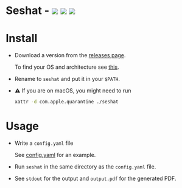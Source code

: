# Seshat - ![](https://en.wikipedia.org/w/extensions/wikihiero/img/hiero_R20.png?7bb17) ![](https://en.wikipedia.org/w/extensions/wikihiero/img/hiero_X1.png?f2a8c) ![](https://en.wikipedia.org/w/extensions/wikihiero/img/hiero_B1.png?ca40a)

# Install

- Download a version from the [releases page](https://github.com/nobe4/seshat/releases/latest).

    To find your OS and architecture see [this](https://superuser.com/a/173795).

- Rename to `seshat` and put it in your `$PATH`.


- :warning: If you are on macOS, you might need to run

    ```sh
    xattr -d com.apple.quarantine ./seshat
    ```


# Usage

- Write a `config.yaml` file

  See [config.yaml](./examples/config.yaml) for an example.

- Run `seshat` in the same directory as the `config.yaml` file.
- See `stdout` for the output and `output.pdf` for the generated PDF.
